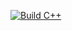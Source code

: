 [![Build C++](https://github.com/akachriss/MyFirstExample/actions/workflows/main.yml/badge.svg)](https://github.com/akachriss/MyFirstExample/actions/workflows/main.yml)
